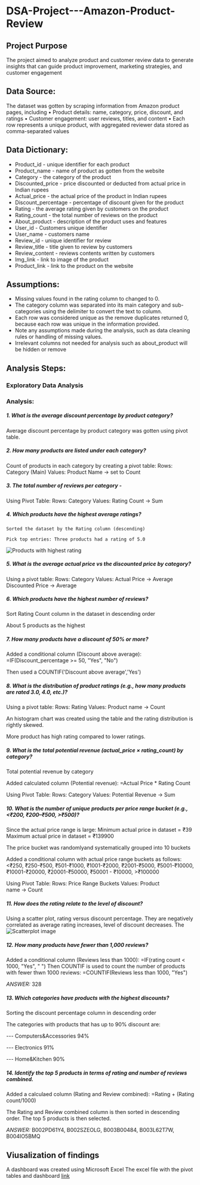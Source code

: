 # DSA-Project---Amazon-Product-Review

## Project Purpose
The project aimed to analyze product and customer review data to generate insights that can guide product improvement, marketing strategies, and customer engagement

## Data Source:
The dataset was gotten by scraping information from Amazon product pages, including 
• Product details: name, category, price, discount, and ratings 
• Customer engagement: user reviews, titles, and content 
• Each row represents a unique product, with aggregated reviewer data stored as comma-separated values 

## Data Dictionary: 
-  Product_id - unique identifier for each product
-  Product_name - name of product as gotten from the website	
-  Category - the category of the product
-  Discounted_price - price discounted or deducted from actual price in Indian rupees
-  Actual_price - the actual price of the product in Indian rupees
-  Discount_percentage	- percentage of discount given for the product
-  Rating - the average rating given by customers on the product
-  Rating_count - the total number of reviews on the product
-  About_product	- description of the product uses and features
-  User_id - Customers unique identifier	
-  User_name	- customers name 
-  Review_id	- unique identifier for review
-  Review_title - title given to review by customers
-  Review_content	- reviews contents written by customers
-  Img_link - link to image of the product
-  Product_link - link to the product on the website


## Assumptions: 
- Missing values found in the rating column to changed to 0.
- The category column was separated into its main category and sub-categories using the delimiter to convert the text to column.
- Each row was considered unique as the remove duplicates returned 0, because each row was unique in the information provided.
- Note any assumptions made during the analysis, such as data cleaning rules or handling of missing values.
- Irrelevant columns not needed for analysis such as about_product will be hidden or remove

## Analysis Steps:
### Exploratory Data Analysis

### Analysis:
##### 1. What is the average discount percentage by product category?
   
   Average discount percentage by product category was gotten using pivot table.
   
   
##### 2. How many products are listed under each category?

   Count of products in each category by creating a pivot table:
    Rows: Category (Main)
    Values: Product Name → set to Count
    

##### 3. The total number of reviews per category -

  Using Pivot Table:
    Rows: Category
    Values: Rating Count → Sum
    

##### 4. Which products have the highest average ratings?

    Sorted the dataset by the Rating column (descending)
    
    Pick top entries: Three products had a rating of 5.0 
    
![Products with highest rating]("C:\Users\USER\OneDrive\Pictures\Productswith5.0.png")

   
##### 5. What is the average actual price vs the discounted price by category?

   Using a pivot table:
  Rows: Category
  Values: Actual Price → Average
  Discounted Price → Average
  
 
##### 6. Which products have the highest number of reviews?

   Sort Rating Count column in the dataset in descending order
   
   About 5 products as the highest    
   
   
##### 7. How many products have a discount of 50% or more?

  Added a conditional column (Discount above average): =IF(Discount_percentage >= 50, "Yes", "No")
  
  Then used a COUNTIF('Discount above average','Yes')
  
  
##### 8. What is the distribution of product ratings (e.g., how many products are rated 3.0, 4.0, etc.)?

  Using a pivot table:
  Rows: Rating
  Values: Product name → Count

  An histogram chart was created using the table and the rating distribution is rightly skewed.
  
  More product has high rating compared to lower ratings.
  
   
##### 9. What is the total potential revenue (actual_price × rating_count) by category?

  Total potential revenue by category 
  
  Added calculated column (Potential revenue): =Actual Price * Rating Count

  Using Pivot Table:
  Rows: Category
  Values: Potential Revenue → Sum
  
  
##### 10. What is the number of unique products per price range bucket (e.g., <₹200, ₹200–₹500, >₹500)?

Since the actual price range is large:
Minimum actual price in dataset = ₹39
Maximum actual price in dataset = ₹139900

The price bucket was randomlyand systematically grouped into 10 buckets

Added a conditional column with actual price range buckets as follows:
<₹250, ₹250-₹500,  ₹501-₹1000,  ₹1001-₹2000,  ₹2001-₹5000,  ₹5001-₹10000,  ₹10001-₹20000,  ₹20001-₹50000,  ₹50001 - ₹10000,  >₹100000

  Using Pivot Table:
  Rows: Price Range Buckets
  Values: Product name → Count
  
  
##### 11. How does the rating relate to the level of discount?

Using a scatter plot, rating versus discount percentage. 
They are negatively correlated as average rating increases, level of discount decreases.
The
![Scatterplot image]("C:\Users\USER\OneDrive\Pictures\relationship.png")

    
##### 12. How many products have fewer than 1,000 reviews?

Added a conditional column (Reviews less than 1000): =IF(rating count < 1000, "Yes", " ")
Then COUNTIF is used to count the number of products with fewer thwn 1000 reviews: =COUNTIF(Reviews less than 1000, "Yes")

*ANSWER:* 328


##### 13. Which categories have products with the highest discounts?
   
Sorting the discount percentage column in descending order

The categories with products that has up to 90% discount are:

---   Computers&Accessories 94%

---   Electronics 91%

---   Home&Kitchen 90%


    
##### 14. Identify the top 5 products in terms of rating and number of reviews combined.

Added a calculaed column (Rating and Review combined): =Rating + (Rating count/1000)

The Rating and Review combined column is then sorted in descending order. The top 5 products is then selected.

*ANSWER:* B002PD61Y4,  B002SZEOLG,  B003B00484,  B003L62T7W,  B004IO5BMQ


## Viusalization of findings

A dashboard was created using Microsoft Excel 
The excel file with the pivot tables and dashboard [link](https://docs.google.com/spreadsheets/d/1W3RuW_-uOv2crwDoNntI8vE5aP_wMKiw/edit?usp=drive_link&ouid=117505765858476215827&rtpof=true&sd=true)
